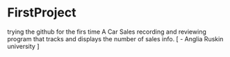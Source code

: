 # FirstProject
trying the github for the firs time 
A Car Sales recording and reviewing program that tracks and displays the number of sales info. [ - Anglia Ruskin university ]
